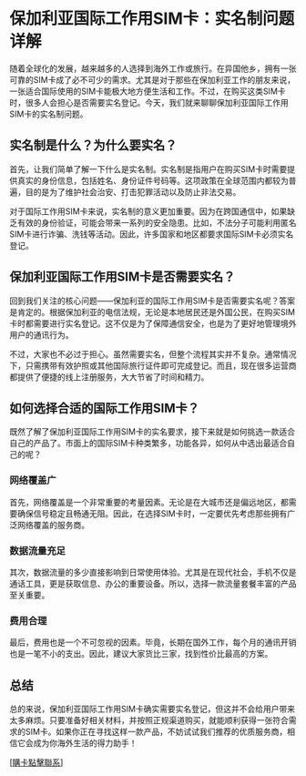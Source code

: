 # 保加利亚国际工作用SIM卡：实名制问题详解

随着全球化的发展，越来越多的人选择到海外工作或旅行。在异国他乡，拥有一张可靠的SIM卡成了必不可少的需求。尤其是对于那些在保加利亚工作的朋友来说，一张适合国际使用的SIM卡能极大地方便生活和工作。不过，在购买这类SIM卡时，很多人会担心是否需要实名登记。今天，我们就来聊聊保加利亚国际工作用SIM卡的实名制问题。

## 实名制是什么？为什么要实名？

首先，让我们简单了解一下什么是实名制。实名制是指用户在购买SIM卡时需要提供真实的身份信息，包括姓名、身份证件号码等。这项政策在全球范围内都较为普遍，目的是为了维护社会治安、打击犯罪活动以及防止非法交易。

对于国际工作用SIM卡来说，实名制的意义更加重要。因为在跨国通信中，如果缺乏有效的身份验证，可能会带来一系列的安全隐患。比如，不法分子可能利用匿名SIM卡进行诈骗、洗钱等活动。因此，许多国家和地区都要求国际SIM卡必须实名登记。

## 保加利亚国际工作用SIM卡是否需要实名？

回到我们关注的核心问题——保加利亚的国际工作用SIM卡是否需要实名呢？答案是肯定的。根据保加利亚的电信法规，无论是本地居民还是外国公民，在购买SIM卡时都需要进行实名登记。这不仅是为了保障通信安全，也是为了更好地管理境外用户的通讯行为。

不过，大家也不必过于担心。虽然需要实名，但整个流程其实并不复杂。通常情况下，只需携带有效护照或其他国际旅行证件即可完成登记。而且，现在很多运营商都提供了便捷的线上注册服务，大大节省了时间和精力。

## 如何选择合适的国际工作用SIM卡？

既然了解了保加利亚国际工作用SIM卡的实名要求，接下来就是如何挑选一款适合自己的产品了。市面上的国际SIM卡种类繁多，功能各异，如何从中选出最适合自己的呢？

### 网络覆盖广

首先，网络覆盖是一个非常重要的考量因素。无论是在大城市还是偏远地区，都需要确保信号稳定且畅通无阻。因此，在选择SIM卡时，一定要优先考虑那些拥有广泛网络覆盖的服务商。

### 数据流量充足

其次，数据流量的多少直接影响到日常使用体验。尤其是在现代社会，手机不仅是通话工具，更是获取信息、办公的重要设备。所以，选择一款流量套餐丰富的产品至关重要。

### 费用合理

最后，费用也是一个不可忽视的因素。毕竟，长期在国外工作，每个月的通讯开销也是一笔不小的支出。因此，建议大家货比三家，找到性价比最高的方案。

## 总结

总的来说，保加利亚国际工作用SIM卡确实需要实名登记，但这并不会给用户带来太多麻烦。只要准备好相关材料，并按照正规渠道购买，就能顺利获得一张符合需求的SIM卡。如果你正在寻找这样一款产品，不妨试试我们推荐的优质服务商，相信它会成为你海外生活的得力助手！

[[購卡點擊聯系](https://t.me/s/esim1088)]